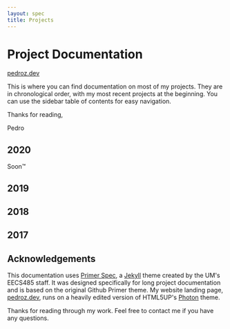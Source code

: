 ```yaml
---
layout: spec
title: Projects
---
```


Project Documentation
=======================

[pedroz.dev](https://pedroz.dev/)

This is where you can find documentation on most of my projects. They are in chronological order, with my most recent projects at the beginning. You can use the sidebar table of contents for easy navigation.

Thanks for reading,

Pedro

2020
----------------------
Soon™

2019
----------------------

2018
----------------------

2017
----------------------



Acknowledgements
----------------------
This documentation uses [Primer Spec](https://github.com/eecs485staff/primer-spec), a [Jekyll](https://github.com/jekyll/jekyll) theme created by the UM's EECS485 staff. It was designed specifically for long project documentation and is based on the original Github Primer theme. My website landing page, [pedroz.dev](https://pedroz.dev/), runs on a heavily edited version of HTML5UP's [Photon](https://html5up.net/photon) theme.

Thanks for reading through my work. Feel free to contact me if you have any questions.